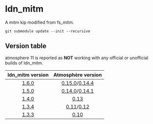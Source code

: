 # ldn_mitm

A mitm kip modified from fs_mitm.

```
git submodule update --init --recursive
```

## Version table

atmosphere 11 is reported as **NOT** working with any official or unofficial builds of ldn_mitm.

| ldn_mitm version | Atmosphère version |
| :--------------: | :----------------: |
| [1.6.0](https://github.com/spacemeowx2/ldn_mitm/releases/tag/v1.6.0)            | [0.15.0](https://github.com/Atmosphere-NX/Atmosphere/releases/tag/0.15.0)/[0.14.4](https://github.com/Atmosphere-NX/Atmosphere/releases/tag/0.14.4)   |
| [1.5.0](https://github.com/spacemeowx2/ldn_mitm/releases/tag/v1.5.0)            | [0.14.0](https://github.com/Atmosphere-NX/Atmosphere/releases/tag/0.14.0)/[0.14.1](https://github.com/Atmosphere-NX/Atmosphere/releases/tag/0.14.1)        |
| [1.4.0](https://github.com/spacemeowx2/ldn_mitm/releases/tag/v1.4.0)            | [0.13](https://github.com/Atmosphere-NX/Atmosphere/releases/tag/0.13.0)               |
| [1.3.4](https://github.com/spacemeowx2/ldn_mitm/releases/tag/v1.3.4)            | [0.11](https://github.com/Atmosphere-NX/Atmosphere/releases/tag/0.11.0)/[0.12](https://github.com/Atmosphere-NX/Atmosphere/releases/tag/0.12.0)          |
| [1.3.3](https://github.com/spacemeowx2/ldn_mitm/releases/tag/v1.3.3)            | [0.10](https://github.com/Atmosphere-NX/Atmosphere/releases/tag/0.10.0)               |
